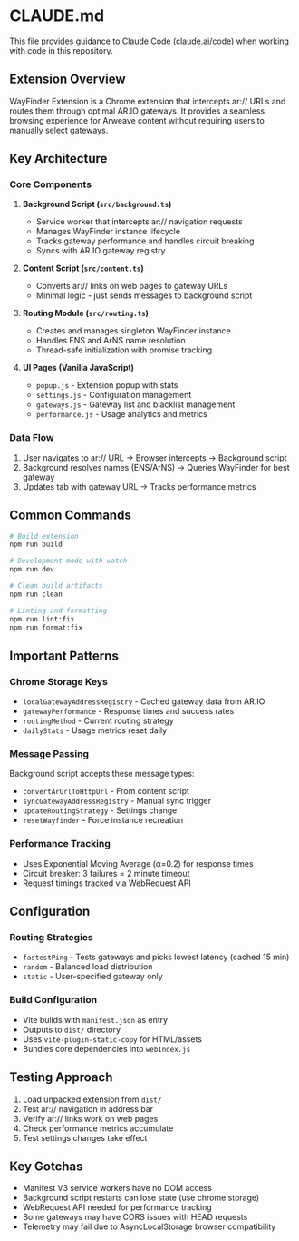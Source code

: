 # CLAUDE.md

This file provides guidance to Claude Code (claude.ai/code) when working with code in this repository.

## Extension Overview

WayFinder Extension is a Chrome extension that intercepts ar:// URLs and routes them through optimal AR.IO gateways. It provides a seamless browsing experience for Arweave content without requiring users to manually select gateways.

## Key Architecture

### Core Components

1. **Background Script (`src/background.ts`)**
   - Service worker that intercepts ar:// navigation requests
   - Manages WayFinder instance lifecycle
   - Tracks gateway performance and handles circuit breaking
   - Syncs with AR.IO gateway registry

2. **Content Script (`src/content.ts`)**
   - Converts ar:// links on web pages to gateway URLs
   - Minimal logic - just sends messages to background script

3. **Routing Module (`src/routing.ts`)**
   - Creates and manages singleton WayFinder instance
   - Handles ENS and ArNS name resolution
   - Thread-safe initialization with promise tracking

4. **UI Pages (Vanilla JavaScript)**
   - `popup.js` - Extension popup with stats
   - `settings.js` - Configuration management
   - `gateways.js` - Gateway list and blacklist management
   - `performance.js` - Usage analytics and metrics

### Data Flow

1. User navigates to ar:// URL → Browser intercepts → Background script
2. Background resolves names (ENS/ArNS) → Queries WayFinder for best gateway
3. Updates tab with gateway URL → Tracks performance metrics

## Common Commands

```bash
# Build extension
npm run build

# Development mode with watch
npm run dev

# Clean build artifacts
npm run clean

# Linting and formatting
npm run lint:fix
npm run format:fix
```

## Important Patterns

### Chrome Storage Keys
- `localGatewayAddressRegistry` - Cached gateway data from AR.IO
- `gatewayPerformance` - Response times and success rates
- `routingMethod` - Current routing strategy
- `dailyStats` - Usage metrics reset daily

### Message Passing
Background script accepts these message types:
- `convertArUrlToHttpUrl` - From content script
- `syncGatewayAddressRegistry` - Manual sync trigger
- `updateRoutingStrategy` - Settings change
- `resetWayfinder` - Force instance recreation

### Performance Tracking
- Uses Exponential Moving Average (α=0.2) for response times
- Circuit breaker: 3 failures = 2 minute timeout
- Request timings tracked via WebRequest API

## Configuration

### Routing Strategies
- `fastestPing` - Tests gateways and picks lowest latency (cached 15 min)
- `random` - Balanced load distribution
- `static` - User-specified gateway only

### Build Configuration
- Vite builds with `manifest.json` as entry
- Outputs to `dist/` directory
- Uses `vite-plugin-static-copy` for HTML/assets
- Bundles core dependencies into `webIndex.js`

## Testing Approach

1. Load unpacked extension from `dist/`
2. Test ar:// navigation in address bar
3. Verify ar:// links work on web pages
4. Check performance metrics accumulate
5. Test settings changes take effect

## Key Gotchas

- Manifest V3 service workers have no DOM access
- Background script restarts can lose state (use chrome.storage)
- WebRequest API needed for performance tracking
- Some gateways may have CORS issues with HEAD requests
- Telemetry may fail due to AsyncLocalStorage browser compatibility